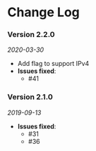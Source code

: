 Change Log
==========

### Version 2.2.0

_2020-03-30_

 * Add flag to support IPv4
 * **Issues fixed**:
   + #41

### Version 2.1.0

_2019-09-13_

 * **Issues fixed**:
   + #31
   + #36